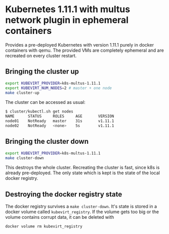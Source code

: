 # Kubernetes 1.11.1 with multus network plugin in ephemeral containers

Provides a pre-deployed Kubernetes with version 1.11.1 purely in docker
containers with qemu. The provided VMs are completely ephemeral and are
recreated on every cluster restart.

## Bringing the cluster up

```bash
export KUBEVIRT_PROVIDER=k8s-multus-1.11.1
export KUBEVIRT_NUM_NODES=2 # master + one node
make cluster-up
```

The cluster can be accessed as usual:

```bash
$ cluster/kubectl.sh get nodes
NAME      STATUS     ROLES     AGE       VERSION
node01    NotReady   master    31s       v1.11.1
node02    NotReady   <none>    5s        v1.11.1
```

## Bringing the cluster down

```bash
export KUBEVIRT_PROVIDER=k8s-multus-1.11.1
make cluster-down
```

This destroys the whole cluster. Recreating the cluster is fast, since k8s is
already pre-deployed. The only state which is kept is the state of the local
docker registry.

## Destroying the docker registry state

The docker registry survives a `make cluster-down`. It's state is stored in a
docker volume called `kubevirt_registry`. If the volume gets too big or the
volume contains corrupt data, it can be deleted with

```bash
docker volume rm kubevirt_registry
```

